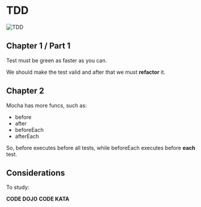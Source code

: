 # TDD

![TDD](https://anvileight.com/media/django-summernote/2016-05-17/aa26a19b-9000-49af-a833-7a71d4f938a4.jpg)

## Chapter 1 / Part 1

Test must be green as faster as you can.

We should make the test valid and after that we must **refactor** it.

## Chapter 2

Mocha has more funcs, such as:
- before
- after
- beforeEach
- afterEach

So, before executes before all tests, while beforeEach executes before **each** test.

## Considerations

To study:

**CODE DOJO**
**CODE KATA**
